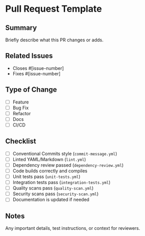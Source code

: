 # Pull Request Template

## Summary
Briefly describe what this PR changes or adds.

## Related Issues
- Closes #[issue-number]
- Fixes #[issue-number]

## Type of Change
- [ ] Feature
- [ ] Bug Fix
- [ ] Refactor
- [ ] Docs
- [ ] CI/CD

## Checklist
- [ ] Conventional Commits style (`commit-message.yml`)
- [ ] Linted YAML/Markdown (`lint.yml`)
- [ ] Dependency review passed (`dependency-review.yml`)
- [ ] Code builds correctly and compiles
- [ ] Unit tests pass (`unit-tests.yml`)
- [ ] Integration tests pass (`integration-tests.yml`)
- [ ] Quality scans pass (`quality-scan.yml`)
- [ ] Security scans pass (`security-scan.yml`)
- [ ] Documentation is updated if needed

## Notes
Any important details, test instructions, or context for reviewers.